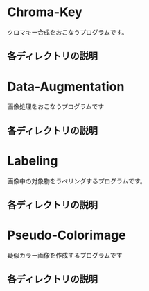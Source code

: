 # Chroma-Key
クロマキー合成をおこなうプログラムです。
## 各ディレクトリの説明
# Data-Augmentation
画像処理をおこなうプログラムです
## 各ディレクトリの説明
# Labeling
画像中の対象物をラベリングするプログラムです。
## 各ディレクトリの説明
# Pseudo-Colorimage
疑似カラー画像を作成するプログラムです
## 各ディレクトリの説明
